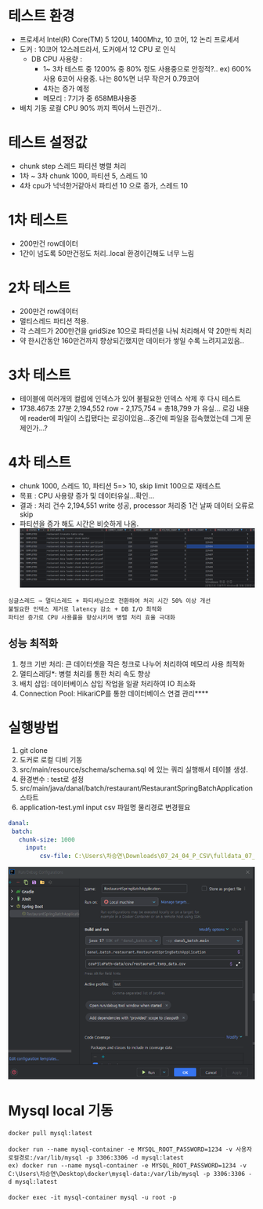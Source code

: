 
# 테스트 환경
- 프로세서	Intel(R) Core(TM) 5 120U, 1400Mhz, 10 코어, 12 논리 프로세서
- 도커 : 10코어 12스레드라서, 도커에서 12 CPU 로 인식
  - DB CPU 사용량 : 
    - 1~ 3차 테스트 중 1200% 중 80% 정도 사용중으로 안정적?.. 
    ex) 600% 사용 6코어 사용중. 나는 80%면 너무 작은거 0.79코어
    - 4차는 증가 예정
    - 메모리 : 7기가 중 658MB사용중
- 배치 기동 로컬 CPU 90% 까지 찍어서 느린건가..

# 테스트 설정값
- chunk step 스레드 파티션 병렬 처리
- 1차 ~ 3차 chunk 1000, 파티션 5, 스레드 10
- 4차 cpu가 넉넉한거같아서 파티션 10 으로 증가, 스레드 10

# 1차 테스트
- 200만건 row데이터 
- 1간이 넘도록 50만건정도 처리..local 환경이긴해도 너무 느림


# 2차 테스트
- 200만건 row데이터
- 멀티스레드 파티션 적용.
- 각 스레드가 200만건을 gridSize 10으로 파티션을 나눠 처리해서 약 20만씩 처리 
- 약 한시간동안 160만건까지  향상되긴했지만 데이터가 쌓일 수록 느려지고있음..


# 3차 테스트
- 테이블에 여러개의 컬럼에 인덱스가 있어 불필요한 인덱스 삭제 후 다시 테스트
- 1738.467초 27분
2,194,552 row - 2,175,754 = 총18,799 가 유실... 로깅 내용에 reader에 파일이 스킵됐다는 로깅이있음...중간에 파일을 접속했었는데 그게 문제인가...?

# 4차 테스트
- chunk 1000, 스레드 10, 파티션 5=> 10, skip limit 100으로 재테스트
- 목표 : CPU 사용량 증가 및 데이터유실...확인...
- 결과 : 처리 건수 2,194,551 write 성공, processor 처리중 1건 날짜 데이터 오류로 skip
- 파티션을 증가 해도 시간은 비슷하게 나옴.
  ![4테스트](./img/test4-step.png)



```최종 정리
싱글스레드 → 멀티스레드 + 파티셔닝으로 전환하여 처리 시간 50% 이상 개선
불필요한 인덱스 제거로 latency 감소 + DB I/O 최적화
파티션 증가로 CPU 사용률을 향상시키며 병렬 처리 효율 극대화
```

## 성능 최적화
1. 청크 기반 처리: 큰 데이터셋을 작은 청크로 나누어 처리하여 메모리 사용 최적화
2. 멀티스레딩*: 병렬 처리를 통한 처리 속도 향상
3. 배치 삽입: 데이터베이스 삽입 작업을 일괄 처리하여 IO 최소화
4. Connection Pool: HikariCP를 통한 데이터베이스 연결 관리****

# 실행방법
1) git clone 
2) 도커로 로컬 디비 기동
3) src/main/resource/schema/schema.sql 에 있는 쿼리 실행해서 테이블 생성.
4) 환경변수 : test로 설정
5) src/main/java/danal/batch/restaurant/RestaurantSpringBatchApplication 스타트
6) application-test.yml  input csv 파일명 물리경로 변경필요

 ```yml
danal:
  batch:  
    chunk-size: 1000
      input:
          csv-file: C:\Users\차승연\Downloads\07_24_04_P_CSV\fulldata_07_24_04_P_일반음식점.csv  #  csv-file: data/csv/restaurant_temp_data.csv # 동적인 파일명을 받기 위해 주석처리. 잡 파라미터로 처리
```

![스타터 확인](./img/intellij%20실행.png)


# Mysql local 기동
```docker
docker pull mysql:latest

docker run --name mysql-container -e MYSQL_ROOT_PASSWORD=1234 -v 사용자로컬경로:/var/lib/mysql -p 3306:3306 -d mysql:latest
ex) docker run --name mysql-container -e MYSQL_ROOT_PASSWORD=1234 -v C:\Users\차승연\Desktop\docker\mysql-data:/var/lib/mysql -p 3306:3306 -d mysql:latest

docker exec -it mysql-container mysql -u root -p
```
